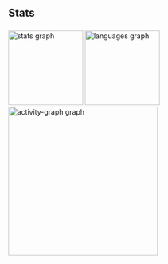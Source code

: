 <h2 align="left">Stats</h2>

###

<div align="left">
  <img src="https://github-readme-stats.vercel.app/api?username=vitorrfl&hide_title=false&hide_rank=false&show_icons=true&include_all_commits=true&count_private=true&disable_animations=false&theme=gruvbox_light&locale=en&hide_border=false&order=1" height="150" alt="stats graph"  />
  <img src="https://github-readme-stats.vercel.app/api/top-langs?username=vitorrfl&locale=en&hide_title=false&layout=compact&card_width=320&langs_count=5&theme=gruvbox_light&hide_border=false&order=2" height="150" alt="languages graph"  />
  <img src="https://github-readme-activity-graph.vercel.app/graph?username=vitorrfl&radius=16&theme=gruvbox&area=true&order=5" height="300" alt="activity-graph graph"  />
</div>

###
